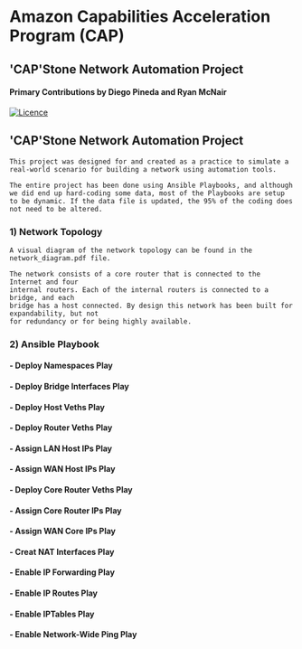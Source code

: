 # Amazon Capabilities Acceleration Program (CAP)
## 'CAP'Stone Network Automation Project
#### Primary Contributions by Diego Pineda and Ryan McNair
[![Licence](https://img.shields.io/github/license/larymak/Python-project-Scripts)](https://www.gnu.org/licenses/gpl-3.0.en.html)


## 'CAP'Stone Network Automation Project

    This project was designed for and created as a practice to simulate a 
    real-world scenario for building a network using automation tools.

    The entire project has been done using Ansible Playbooks, and although
    we did end up hard-coding some data, most of the Playbooks are setup
    to be dynamic. If the data file is updated, the 95% of the coding does
    not need to be altered.

### 1) Network Topology
    A visual diagram of the network topology can be found in the network_diagram.pdf file.
    
    The network consists of a core router that is connected to the Internet and four
    internal routers. Each of the internal routers is connected to a bridge, and each
    bridge has a host connected. By design this network has been built for expandability, but not
    for redundancy or for being highly available.

### 2) Ansible Playbook
#### - Deploy Namespaces Play
#### - Deploy Bridge Interfaces Play
#### - Deploy Host Veths Play
#### - Deploy Router Veths Play
#### - Assign LAN Host IPs Play
#### - Assign WAN Host IPs Play
#### - Deploy Core Router Veths Play
#### - Assign Core Router IPs Play
#### - Assign WAN Core IPs Play
#### - Creat NAT Interfaces Play
#### - Enable IP Forwarding Play
#### - Enable IP Routes Play
#### - Enable IPTables Play
#### - Enable Network-Wide Ping Play

